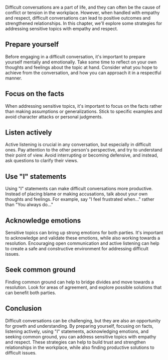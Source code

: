 
Difficult conversations are a part of life, and they can often be the cause of conflict or tension in the workplace. However, when handled with empathy and respect, difficult conversations can lead to positive outcomes and strengthened relationships. In this chapter, we'll explore some strategies for addressing sensitive topics with empathy and respect.

Prepare yourself
----------------

Before engaging in a difficult conversation, it's important to prepare yourself mentally and emotionally. Take some time to reflect on your own thoughts and feelings about the topic at hand. Consider what you hope to achieve from the conversation, and how you can approach it in a respectful manner.

Focus on the facts
------------------

When addressing sensitive topics, it's important to focus on the facts rather than making assumptions or generalizations. Stick to specific examples and avoid character attacks or personal judgments.

Listen actively
---------------

Active listening is crucial in any conversation, but especially in difficult ones. Pay attention to the other person's perspective, and try to understand their point of view. Avoid interrupting or becoming defensive, and instead, ask questions to clarify their views.

Use "I" statements
------------------

Using "I" statements can make difficult conversations more productive. Instead of placing blame or making accusations, talk about your own thoughts and feelings. For example, say "I feel frustrated when..." rather than "You always do..."

Acknowledge emotions
--------------------

Sensitive topics can bring up strong emotions for both parties. It's important to acknowledge and validate these emotions, while also working towards a resolution. Encouraging open communication and active listening can help to create a safe and constructive environment for addressing difficult issues.

Seek common ground
------------------

Finding common ground can help to bridge divides and move towards a resolution. Look for areas of agreement, and explore possible solutions that can benefit both parties.

Conclusion
----------

Difficult conversations can be challenging, but they are also an opportunity for growth and understanding. By preparing yourself, focusing on facts, listening actively, using "I" statements, acknowledging emotions, and seeking common ground, you can address sensitive topics with empathy and respect. These strategies can help to build trust and strengthen relationships in the workplace, while also finding productive solutions to difficult issues.
